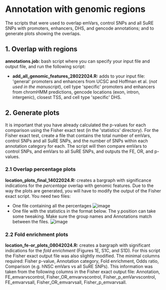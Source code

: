 # Annotation with genomic regions
The scripts that were used to overlap emVars, control SNPs and all SuRE SNPs with promoters, enhancers, DHS, and gencode annotations; and to generate plots showing the overlaps.

## 1. Overlap with regions
**annotations.job:** bash script where you can specify your input file and output file, and run the following script:
- **add_all_genomic_features_28022024.R:** adds to your input file: 'general' promoters and enhancers from UCSC and Hoffman et al. (_not used in the manuscript_), cell type 'specific' promoters and enhancers from chromHMM predictions, gencode locations (exon, intron, intergenic), closest TSS, and cell type 'specific' DHS.


## 2. Generate plots
It is important that you have already calculated the p-values for each comparison using the Fisher exact test (in the 'statistics' directory). For the Fisher exact test, create a file that contains the total number of emVars, control SNPs and all SuRE SNPs, and the number of SNPs within each annotation category for each. The script will then compare emVars to control SNPs, and emVars to all SuRE SNPs, and outputs the FE, OR, and p-values.
### 2.1 Overlap percentage plots
**location_plots_final_14022024.R:** creates a bargraph with significance indications for the _percentage_ overlap with genomic features. Due to the way the plots are generated, you will have to modify the output of the Fisher exact script. You need two files:
- One file containing all the percentages
![image](https://github.com/user-attachments/assets/adefa383-bc34-41c4-8a89-c4837ffa23ec)
- One file with the statistics in the format below. The y.position can take some tweaking. Make sure the group names and Annotations match between the files.
![image](https://github.com/user-attachments/assets/009c18e4-3dea-4755-8a4e-f3c7fdc9be08)

### 2.2 Fold enrichment plots
**location_fe-or_plots_08042024.R:** creates a bargraph with significant indications for the _fold enrichment_ (Figures 1E, S1C, and S1D). For this script the Fisher exact output file was also slightly modified. The minimal columns required: Fisher p-value, Annotation category, Fold enrichment, Odds ratio, Comparison (e.g. hNSC emVars vs all SuRE SNPs). This information was taken from the following columns in the Fisher exact output file: Annotation, FE_emvarvscontrol, Fisher_OR_emvarvscontrol, Fisher_p_emVarvscontrol, FE_emvarvsall, Fisher_OR_emvarvsall, Fisher_p_emvarvsall.
